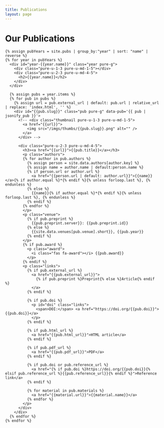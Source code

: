 ```yaml
---
title: Publications
layout: page
---
```


<div id="pubs" class="pure-g">
  <div id="content" class="pure-u-1 pure-u-md-3-4">
    <h1 class="title">Our Publications</h1>

    {% assign pubYears = site.pubs | group_by:"year" | sort: "name" | reverse %}
    {% for year in pubYears %}
      <div id="year-{{year.name}}" class="year pure-g">
        <div class="pure-u-1-3 pure-u-md-1-5"></div>
        <div class="pure-u-2-3 pure-u-md-4-5">
          <h2>{{year.name}}</h2>
        </div>
      </div>

      {% assign pubs = year.items %}
      {% for pub in pubs %}
        {% assign url = pub.external_url | default: pub.url | relative_url | replace: 'index.html', '' %}
        <div id="{{pub.slug}}" class="pub pure-g" data-pub='{{ pub | jsonify_pub }}'>
          <!-- <div class="thumbnail pure-u-1-3 pure-u-md-1-5">
            <a href="{{url}}">
              <img src="/imgs/thumbs/{{pub.slug}}.png" alt="" />
            </a>
          </div> -->

          <div class="pure-u-2-3 pure-u-md-4-5">
            <h3><a href="{{url}}">{{pub.title}}</a></h3>
            <p class="authors">
            {% for author in pub.authors %}
              {% assign person = site.data.authors[author.key] %}
              {% assign name = author.name | default:person.name %}
              {% if person.url or author.url %}
                <a href="{{person.url | default: author.url}}">{{name}}</a>{% if author.equal %}*{% endif %}{% unless forloop.last %}, {% endunless %}
              {% else %}
                {{name}}{% if author.equal %}*{% endif %}{% unless forloop.last %}, {% endunless %}
              {% endif %}
            {% endfor %}
            </p>
            <p class="venue">
              {% if pub.preprint %}
                {{pub.preprint.server}}: {{pub.preprint.id}}
              {% else %}
                {{site.data.venues[pub.venue].short}}, {{pub.year}}
              {% endif %}
            </p>
            {% if pub.award %}
              <p class="award">
                <i class="fas fa-award"></i> {{pub.award}}
              </p>
            {% endif %}
            <p class="links">
              {% if pub.external_url %}
                <a href="{{pub.external_url}}">
                  {% if pub.preprint %}Preprint{% else %}Article{% endif %}
                </a>
              {% endif %}

              {% if pub.doi %}
                <p id="doi" class="links">
                  <span>DOI:</span> <a href="https://doi.org/{{pub.doi}}">{{pub.doi}}</a>
                </p>
              {% endif %}

              {% if pub.html_url %}
                <a href="{{pub.html_url}}">HTML article</a>
              {% endif %}

              {% if pub.pdf_url %}
                <a href="{{pub.pdf_url}}">PDF</a>
              {% endif %}

              {% if pub.doi or pub.reference_url %}
                <a href="{% if pub.doi %}https://doi.org/{{pub.doi}}{% elsif pub.reference_url %}{{pub.reference_url}}{% endif %}">Reference link</a>
              {% endif %}

              {% for material in pub.materials %}
                <a href="{{material.url}}">{{material.name}}</a>
              {% endfor %}
            </p>
          </div>
        </div>
      {% endfor %}
    {% endfor %}

  </div>

</div>
